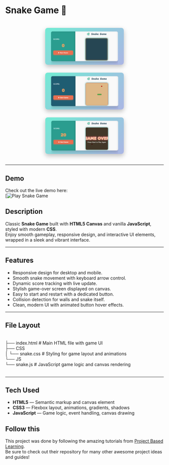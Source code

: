 # Snake Game 🐍

<div style="display: flex; gap: 25px; justify-content: center; flex-wrap: wrap; padding: 20px 0;">
  <img src="Assets/OpeningScreen.png" alt="Game Start Screen" width="250" style="border-radius: 8px; box-shadow: 0 6px 15px rgba(0,0,0,0.25); animation: fadeIn 1s ease forwards;" />
  <img src="Assets/PlayingGme.png" alt="Gameplay Screenshot" width="250" style="border-radius: 8px; box-shadow: 0 6px 15px rgba(0,0,0,0.25); animation: fadeIn 1.3s ease forwards;" />
  <img src="Assets/GameOver.png" alt="Game Over Screen" width="250" style="border-radius: 8px; box-shadow: 0 6px 15px rgba(0,0,0,0.25); animation: fadeIn 1.6s ease forwards;" />
</div>

---

## Demo

Check out the live demo here:  
[![Play Snake Game](https://akibashfaq.github.io/Snake-Game-With-JS/)

## Description

Classic **Snake Game** built with **HTML5 Canvas** and vanilla **JavaScript**, styled with modern **CSS**.  
Enjoy smooth gameplay, responsive design, and interactive UI elements, wrapped in a sleek and vibrant interface.

---

## Features

- Responsive design for desktop and mobile.
- Smooth snake movement with keyboard arrow control.
- Dynamic score tracking with live update.
- Stylish game-over screen displayed on canvas.
- Easy to start and restart with a dedicated button.
- Collision detection for walls and snake itself.
- Clean, modern UI with animated button hover effects.

---

## File Layout
<br>
├── index.html # Main HTML file with game UI<br>
├── CSS<br>
│ └── snake.css # Styling for game layout and animations<br>
└── JS<br>
└── snake.js # JavaScript game logic and canvas rendering<br>
<br>

---

## Tech Used

- **HTML5** — Semantic markup and canvas element
- **CSS3** — Flexbox layout, animations, gradients, shadows
- **JavaScript** — Game logic, event handling, canvas drawing

## Follow this

This project was done by following the amazing tutorials from [Project Based Learning](https://github.com/practical-tutorials/project-based-learning?tab=readme-ov-file).  
Be sure to check out their repository for many other awesome project ideas and guides!
